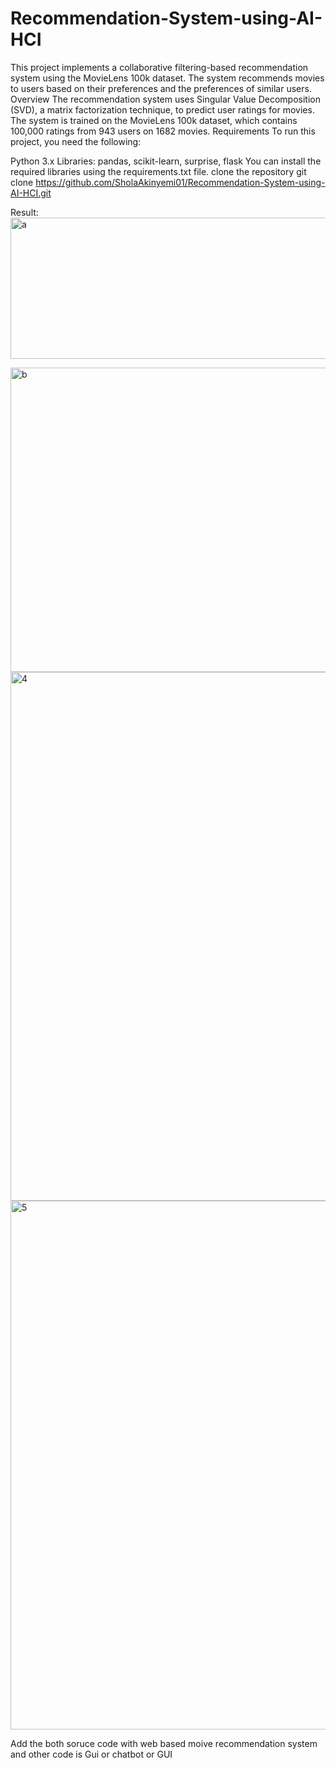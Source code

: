 # Recommendation-System-using-AI-HCI
This project implements a collaborative filtering-based recommendation system using the MovieLens 100k dataset. The system recommends movies to users based on their preferences and the preferences of similar users.
Overview
The recommendation system uses Singular Value Decomposition (SVD), a matrix factorization technique, to predict user ratings for movies. The system is trained on the MovieLens 100k dataset, which contains 100,000 ratings from 943 users on 1682 movies.
Requirements
To run this project, you need the following:

Python 3.x
Libraries: pandas, scikit-learn, surprise, flask
You can install the required libraries using the requirements.txt file.
clone the repository
git clone https://github.com/SholaAkinyemi01/Recommendation-System-using-AI-HCI.git

Result:
<img width="1234" height="226" alt="a" src="https://github.com/user-attachments/assets/3359ba7d-c66f-47e4-a2bf-168775a5918d" />

<img width="1716" height="487" alt="b" src="https://github.com/user-attachments/assets/5fb4cb2a-7c65-441b-861f-d1c1ec6548d5" />

<img width="1680" height="846" alt="4" src="https://github.com/user-attachments/assets/78fe7264-703d-46d1-9139-6ed79ead57e5" />

<img width="1624" height="846" alt="5" src="https://github.com/user-attachments/assets/ea26654e-9f91-49d7-b40a-74f38d054226" />


Add the both soruce code with web based moive recommendation system and other code is Gui or chatbot or GUI
